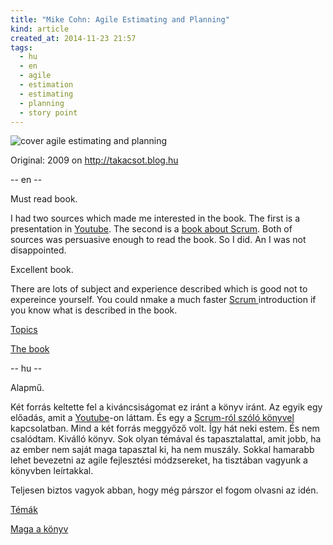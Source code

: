 ```yaml
---
title: "Mike Cohn: Agile Estimating and Planning"
kind: article
created_at: 2014-11-23 21:57
tags:
  - hu
  - en
  - agile
  - estimation
  - estimating
  - planning
  - story point
---
```



![cover agile estimating and planning](http://m.blog.hu/ta/takacsot/image/aep_medium.jpg)


Original: 2009 on http://takacsot.blog.hu

-- en --

Must read book.

I had two sources which made me interested in the book.
The first is a presentation in [Youtube](https://www.youtube.com/watch?v=fb9Rzyi8b90).
The second  is a [book about Scrum](http://takacsot.blog.hu/2009/02/13/revisited_henrik_kniberg_scrum_and_xp_from_the_trenches).
Both of sources was persuasive enough to read the book. So I did. An I was not disappointed.

Excellent book.

There are lots of subject and experience described which is good not to expereince yourself. You could nmake a much faster [Scrum ](http://en.wikipedia.org/wiki/Scrum_%28software_development%29) introduction if you know what is described in the book.


[Topics](http://www.mountaingoatsoftware.com/system/asset/file/14/aep_toc.pdf)

[The book](http://www.mountaingoatsoftware.com/books/agile-estimating-and-planning)

 
-- hu --

Alapmű.

Két forrás keltette fel a kiváncsiságomat ez iránt a könyv iránt. 
Az egyik egy előadás, amit a [Youtube](https://www.youtube.com/watch?v=fb9Rzyi8b90)-on láttam. 
És egy a [Scrum-ról szóló könyvel](http://takacsot.blog.hu/2009/02/13/revisited_henrik_kniberg_scrum_and_xp_from_the_trenches) kapcsolatban. 
Mind a két forrás meggyőző volt. 
Így hát neki estem. 
És nem csalódtam. 
Kiválló könyv. 
Sok olyan témával és tapasztalattal, amit jobb, ha az ember nem saját maga tapasztal ki, ha nem muszály. Sokkal hamarabb lehet bevezetni az agile fejlesztési módzsereket, ha tisztában vagyunk a könyvben leírtakkal.

Teljesen biztos vagyok abban, hogy még párszor el fogom olvasni az idén.

[Témák](http://www.mountaingoatsoftware.com/system/asset/file/14/aep_toc.pdf)

[Maga a könyv](http://www.mountaingoatsoftware.com/books/agile-estimating-and-planning)

 
